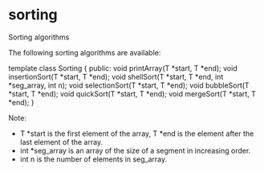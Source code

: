 # sorting
Sorting algorithms

The following sorting algorithms are available: 

template<class T>
class Sorting {
public:
    void printArray(T *start, T *end);
    void insertionSort(T *start, T *end);
    void shellSort(T *start, T *end, int *seg_array, int n);
    void selectionSort(T *start, T *end);
    void bubbleSort(T *start, T *end);
    void quickSort(T *start, T *end);
    void mergeSort(T *start, T *end);
}

Note:
- T *start is the first element of the array, T *end is the element after the last element of the array.
- int *seg_array is an array of the size of a segment in increasing order.
- int n is the number of elements in seg_array.